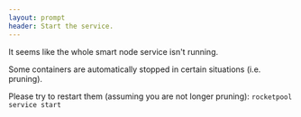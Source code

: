 ```yaml
---
layout: prompt
header: Start the service.
---
```


It seems like the whole smart node service isn't running.

Some containers are automatically stopped in certain situations (i.e. pruning).

Please try to restart them (assuming you are not longer pruning): `rocketpool service start`
